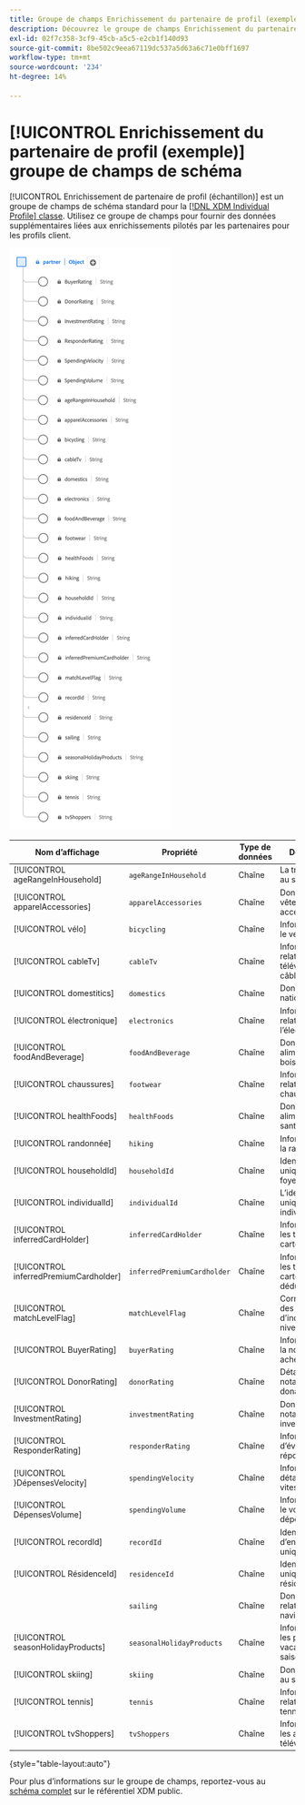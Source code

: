 ```yaml
---
title: Groupe de champs Enrichissement du partenaire de profil (exemple)
description: Découvrez le groupe de champs Enrichissement du partenaire de profil (exemple) .
exl-id: 02f7c358-3cf9-45cb-a5c5-e2cb1f140d93
source-git-commit: 8be502c9eea67119dc537a5d63a6c71e0bff1697
workflow-type: tm+mt
source-wordcount: '234'
ht-degree: 14%

---
```


# [!UICONTROL Enrichissement du partenaire de profil (exemple)] groupe de champs de schéma

[!UICONTROL Enrichissement de partenaire de profil (échantillon)] est un groupe de champs de schéma standard pour la [[!DNL XDM Individual Profile] classe](../../classes/individual-profile.md). Utilisez ce groupe de champs pour fournir des données supplémentaires liées aux enrichissements pilotés par les partenaires pour les profils client.

![ Diagramme du groupe de champs [!UICONTROL Enrichissement de partenaire de profil (échantillon)].](../../images/field-groups/profile-partner-enrichment-sample.png)

| Nom d’affichage | Propriété | Type de données | Description |
|-----------------------------|------------------------|-----------|----------------------------------|
| [!UICONTROL ageRangeInHousehold] | `ageRangeInHousehold` | Chaîne | La tranche d’âge au sein du foyer. |
| [!UICONTROL apparelAccessories] | `apparelAccessories` | Chaîne | Données sur les vêtements et accessoires. |
| [!UICONTROL vélo] | `bicycling` | Chaîne | Informations sur le vélo. |
| [!UICONTROL cableTv] | `cableTv` | Chaîne | Informations relatives à la télévision par câble. |
| [!UICONTROL domestitics] | `domestics` | Chaîne | Données nationales. |
| [!UICONTROL électronique] | `electronics` | Chaîne | Informations relatives à l’électronique. |
| [!UICONTROL foodAndBeverage] | `foodAndBeverage` | Chaîne | Données sur les aliments et les boissons. |
| [!UICONTROL chaussures] | `footwear` | Chaîne | Informations relatives aux chaussures. |
| [!UICONTROL healthFoods] | `healthFoods` | Chaîne | Données sur les aliments pour la santé. |
| [!UICONTROL randonnée] | `hiking` | Chaîne | Informations sur la randonnée. |
| [!UICONTROL householdId] | `householdId` | Chaîne | Identifiant unique d’un foyer. |
| [!UICONTROL individualId] | `individualId` | Chaîne | L’identifiant unique d’un individu. |
| [!UICONTROL inferredCardHolder] | `inferredCardHolder` | Chaîne | Informations sur les titulaires de carte déduites. |
| [!UICONTROL inferredPremiumCardholder] | `inferredPremiumCardholder` | Chaîne | Informations sur les titulaires de carte Premium déduites. |
| [!UICONTROL matchLevelFlag] | `matchLevelFlag` | Chaîne | Correspondance des données d’indicateur de niveau. |
| [!UICONTROL BuyerRating] | `buyerRating` | Chaîne | Informations sur la notation des acheteurs. |
| [!UICONTROL DonorRating] | `donorRating` | Chaîne | Détails de la notation des donateurs. |
| [!UICONTROL InvestmentRating] | `investmentRating` | Chaîne | Données de notation des investissements. |
| [!UICONTROL ResponderRating] | `responderRating` | Chaîne | Informations d’évaluation des réponses. |
| [!UICONTROL &rbrace;DépensesVelocity] | `spendingVelocity` | Chaîne | Informations détaillées sur la vitesse. |
| [!UICONTROL DépensesVolume] | `spendingVolume` | Chaîne | Informations sur le volume des dépenses. |
| [!UICONTROL recordId] | `recordId` | Chaîne | Identifiant d’enregistrement unique. |
| [!UICONTROL RésidenceId] | `residenceId` | Chaîne | Identifiant unique de la résidence. |
|  | `sailing` | Chaîne | Données relatives à la navigation. |
| [!UICONTROL seasonHolidayProducts] | `seasonalHolidayProducts` | Chaîne | Informations sur les produits des vacances saisonnières. |
| [!UICONTROL skiing] | `skiing` | Chaîne | Données liées au ski. |
| [!UICONTROL tennis] | `tennis` | Chaîne | Informations relatives au tennis. |
| [!UICONTROL tvShoppers] | `tvShoppers` | Chaîne | Informations sur les acheteurs de télévision. |

{style="table-layout:auto"}

Pour plus d’informations sur le groupe de champs, reportez-vous au [schéma complet](https://github.com/adobe/xdm/blob/master/components/fieldgroups/profile/partner-profile-enrichment/profile-partner-enrichment-sample.schema.json) sur le référentiel XDM public.
